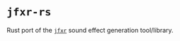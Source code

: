 # `jfxr-rs`

Rust port of the [`jfxr`](https://github.com/ttencate/jfxr) sound effect generation tool/library.
